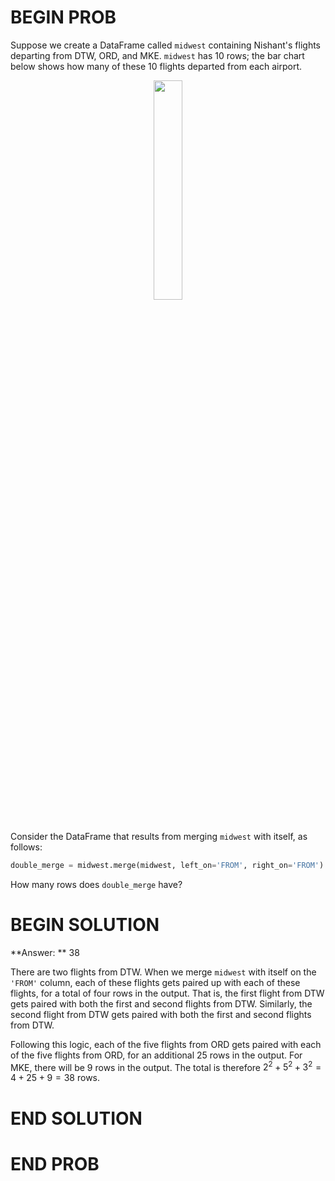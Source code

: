 # BEGIN PROB

Suppose we create a DataFrame called `midwest` containing Nishant's flights departing from DTW, ORD, and MKE. `midwest` has 10 rows; the bar chart below shows how many of these 10 flights departed from each airport.

<center><img src='../assets/images/disc04/midwest.png' width=30%></center>
<br>

Consider the DataFrame that results from merging `midwest` with itself, as follows:

```py
double_merge = midwest.merge(midwest, left_on='FROM', right_on='FROM')
```

How many rows does `double_merge` have?

# BEGIN SOLUTION

**Answer: ** 38

There are two flights from DTW. When we merge `midwest` with itself on the `'FROM'` column, each of these flights gets paired up with each of these flights, for a total of four rows in the output. That is, the first flight from DTW gets paired with both the first and second flights from DTW. Similarly, the second flight from DTW gets paired with both the first and second flights from DTW.

Following this logic, each of the five flights from ORD gets paired with each of the five flights from ORD, for an additional 25 rows in the output. For MKE, there will be 9 rows in the output. The total is therefore $2^2 + 5^2 + 3^2 = 4 + 25 + 9 = 38$ rows.

# END SOLUTION

# END PROB
